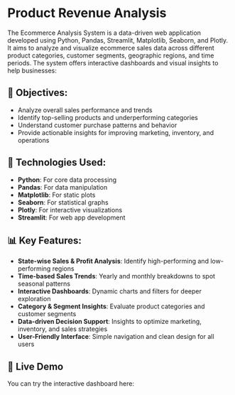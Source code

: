 # Product Revenue Analysis
The Ecommerce Analysis System is a data-driven web application developed using Python, Pandas, Streamlit, Matplotlib, Seaborn, and Plotly. It aims to analyze and visualize ecommerce sales data across different product categories, customer segments, geographic regions, and time periods. The system offers interactive dashboards and visual insights to help businesses:
## 🎯 Objectives:
- Analyze overall sales performance and trends
- Identify top-selling products and underperforming categories
- Understand customer purchase patterns and behavior
- Provide actionable insights for improving marketing, inventory, and operations
## 🔧 Technologies Used:
- **Python**: For core data processing
- **Pandas**: For data manipulation
- **Matplotlib**: For static plots
- **Seaborn**: For statistical graphs
- **Plotly**: For interactive visualizations
- **Streamlit**: For web app development
## 📊 Key Features:
- **State-wise Sales & Profit Analysis**: Identify high-performing and low-performing regions
- **Time-based Sales Trends**: Yearly and monthly breakdowns to spot seasonal patterns
- **Interactive Dashboards**: Dynamic charts and filters for deeper exploration
- **Category & Segment Insights**: Evaluate product categories and customer segments
- **Data-driven Decision Support**: Insights to optimize marketing, inventory, and sales strategies
- **User-Friendly Interface**: Simple navigation and clean design for all users
## 🚀 Live Demo
You can try the interactive dashboard here:
